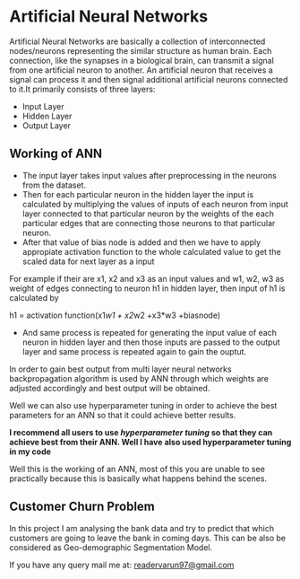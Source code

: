# Artificial Neural Networks

Artificial Neural Networks are basically a collection of interconnected nodes/neurons representing the similar structure as human brain.
Each connection, like the synapses in a biological brain, can transmit a signal from one artificial neuron to another. An artificial neuron that receives a signal can process it and then signal additional artificial neurons connected to it.It primarily consists of three layers:

- Input Layer
- Hidden Layer
- Output Layer

## Working of ANN

- The input layer takes input values after preprocessing in the neurons from the dataset.
- Then for each particular neuron in the hidden layer the input is calculated by multiplying the values of inputs of each neuron from input layer connected to that particular neuron by the weights of the each particular edges that are connecting those neurons to that particular neuron.
- After that value of bias node is added and then we have to apply appropiate activation function to the whole calculated value to get the scaled data for next layer as a input

For example if their are x1, x2 and x3 as an input values and w1, w2, w3 as weight of edges connecting to neuron h1 in hidden layer, then input of h1 is calculated by

h1 = activation function(x1*w1 + x2*w2 +x3*w3 +biasnode)

- And same process is repeated for generating the input value of each neuron in hidden layer and then those inputs are passed to the output layer and same process is repeated again to gain the ouptut. 

In order to gain best output from multi layer neural networks backpropagation algorithm is used by ANN through which weights are adjusted accordingly and best output will be obtained.

Well we can also use hyperparameter tuning in order to achieve the best parameters for an ANN so that it could achieve better results.

**I recommend all users to use  _hyperparameter tuning_ so that they can achieve best from their ANN. Well I have also used hyperparameter tuning in my code**

Well this is the working of an ANN,  most of this you are unable to see practically because this is basically what happens behind the scenes.

## Customer Churn Problem

In this project I am analysing the bank data and try to predict that which customers are going to leave the bank in coming days. This can be also be considered as Geo-demographic Segmentation Model. 

If you have any query mail me at: readervarun97@gmail.com

